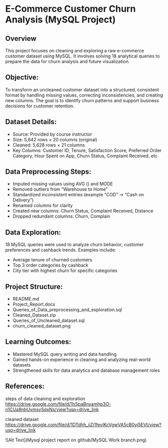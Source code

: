 #  E-Commerce Customer Churn Analysis (MySQL Project)

##  Overview 
This project focuses on cleaning and exploring a raw e-commerce customer dataset using MySQL.
It involves solving 18 analytical queries to prepare the data for churn analysis and future visualization.

## Objective:
To transform an uncleaned customer dataset into a structured, consistent format by handling missing values, 
correcting inconsistencies, and creating new columns. 
The goal is to identify churn patterns and support business decisions for customer retention.

##  Dataset Details:
-	Source: Provided by course instructor
-	Size: 5,642 rows × 20 columns (original)
-	Cleaned: 5,628 rows × 21 columns
-	Key Columns: Customer ID, Tenure, Satisfaction Score, Preferred Order Category,
  Hour Spent on App, Churn Status, Complaint Received, etc.

##  Data Preprocessing Steps:
-	Imputed missing values using AVG () and MODE
-	Removed outliers from “Warehouse to Home”
-	Standardized inconsistent entries (example “COD” → “Cash on Delivery”)
-	Renamed columns for clarity
-	Created new columns: Churn Status, Complaint Received, Distance
-	Dropped redundant columns: Churn, Complain

##  Data Exploration:
18 MySQL queries were used to analyze churn behavior, 
customer preferences and cashback trends.
Examples include:
- Average tenure of churned customers
- Top 3 order categories by cashback
-	City tier with highest churn for specific categories

##  Project Structure:
- README.md
- Project_Report.docx
- Queries_of_Data_preprocessing_and_exploration.sql
- Cleaned_Dataset.zip
- Queries_of_Uncleaned_dataset.sql
- churn_cleaned_dataset.png

##  Learning Outcomes:
-	Mastered MySQL query writing and data handling
- Gained hands-on experience in cleaning and analyzing real-world datasets
-	Strengthened skills for data analytics and database management roles

##  References:
steps of data cleaning and exploration
https://drive.google.com/file/d/1hSpaBnyamhp3O-n1CUa8nbUvmsySqxNs/view?usp=drive_link

cleaned dataset
https://drive.google.com/file/d/1DTdhh_iiZi1fevlKcVgwVA5cB0yi5EVt/view?usp=drive_link

![Alt Text](Mysql project report on github/MySQL Work branch.png)







